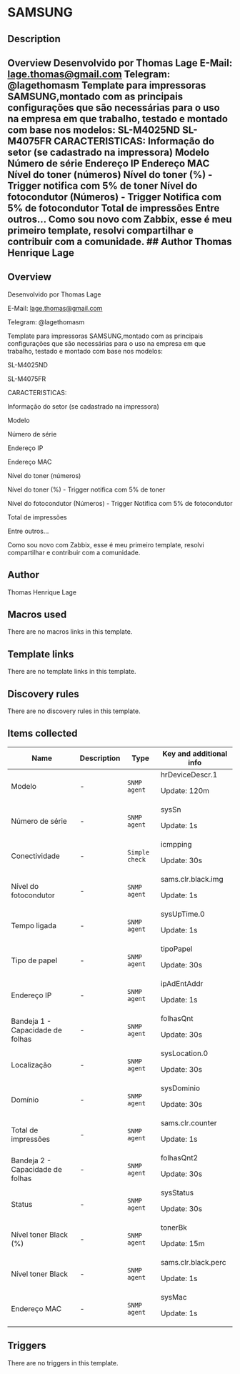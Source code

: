 # SAMSUNG

## Description

## Overview Desenvolvido por Thomas Lage E-Mail: lage.thomas@gmail.com Telegram: @lagethomasm Template para impressoras SAMSUNG,montado com as principais configurações que são necessárias para o uso na empresa em que trabalho, testado e montado com base nos modelos: SL-M4025ND SL-M4075FR CARACTERISTICAS: Informação do setor (se cadastrado na impressora) Modelo Número de série Endereço IP Endereço MAC Nível do toner (números) Nível do toner (%) - Trigger notifica com 5% de toner Nível do fotocondutor (Números) - Trigger Notifica com 5% de fotocondutor Total de impressões Entre outros... Como sou novo com Zabbix, esse é meu primeiro template, resolvi compartilhar e contribuir com a comunidade. ## Author Thomas Henrique Lage 

## Overview

Desenvolvido por Thomas Lage 


E-Mail: lage.thomas@gmail.com


Telegram: @lagethomasm


 


 


Template para impressoras SAMSUNG,montado com as principais configurações que são necessárias para o uso na empresa em que trabalho, testado e montado com base nos modelos:


 


SL-M4025ND


SL-M4075FR


CARACTERISTICAS:


 


Informação do setor (se cadastrado na impressora)


Modelo


Número de série


Endereço IP


Endereço MAC


Nível do toner (números)


Nível do toner (%) - Trigger notifica com 5% de toner


Nível do fotocondutor (Números) - Trigger Notifica com 5% de fotocondutor


Total de impressões


Entre outros...


Como sou novo com Zabbix, esse é meu primeiro template, resolvi compartilhar e contribuir com a comunidade.



## Author

Thomas Henrique Lage

## Macros used

There are no macros links in this template.

## Template links

There are no template links in this template.

## Discovery rules

There are no discovery rules in this template.

## Items collected

|Name|Description|Type|Key and additional info|
|----|-----------|----|----|
|Modelo|<p>-</p>|`SNMP agent`|hrDeviceDescr.1<p>Update: 120m</p>|
|Número de série|<p>-</p>|`SNMP agent`|sysSn<p>Update: 1s</p>|
|Conectividade|<p>-</p>|`Simple check`|icmpping<p>Update: 30s</p>|
|Nível do fotocondutor|<p>-</p>|`SNMP agent`|sams.clr.black.img<p>Update: 1s</p>|
|Tempo ligada|<p>-</p>|`SNMP agent`|sysUpTime.0<p>Update: 1s</p>|
|Tipo de papel|<p>-</p>|`SNMP agent`|tipoPapel<p>Update: 30s</p>|
|Endereço IP|<p>-</p>|`SNMP agent`|ipAdEntAddr<p>Update: 1s</p>|
|Bandeja 1 - Capacidade de folhas|<p>-</p>|`SNMP agent`|folhasQnt<p>Update: 30s</p>|
|Localização|<p>-</p>|`SNMP agent`|sysLocation.0<p>Update: 30s</p>|
|Domínio|<p>-</p>|`SNMP agent`|sysDominio<p>Update: 30s</p>|
|Total de impressões|<p>-</p>|`SNMP agent`|sams.clr.counter<p>Update: 1s</p>|
|Bandeja 2 - Capacidade de folhas|<p>-</p>|`SNMP agent`|folhasQnt2<p>Update: 30s</p>|
|Status|<p>-</p>|`SNMP agent`|sysStatus<p>Update: 30s</p>|
|Nível toner Black (%)|<p>-</p>|`SNMP agent`|tonerBk<p>Update: 15m</p>|
|Nível toner Black|<p>-</p>|`SNMP agent`|sams.clr.black.perc<p>Update: 1s</p>|
|Endereço MAC|<p>-</p>|`SNMP agent`|sysMac<p>Update: 1s</p>|
## Triggers

There are no triggers in this template.

